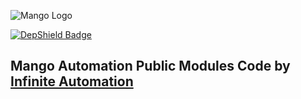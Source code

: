 ![Mango Logo](https://github.com/infiniteautomation/ma-core-public/blob/main/Core/web/images/logo.png)  

[![DepShield Badge](https://depshield.sonatype.org/badges/infiniteautomation/ma-modules-public/depshield.svg)](https://depshield.github.io)  
## Mango Automation Public Modules Code by [Infinite Automation](http://www.infiniteautomation.com)

